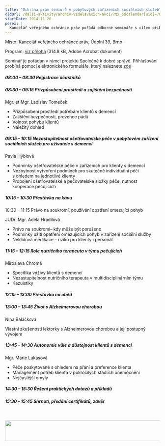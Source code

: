 ```yaml
---
title: "Ochrana práv seniorů v pobytových zařízeních sociálních služeb"
oldUrl: /dalsi-aktivity/archiv-vzdelavacich-akci/?tx_odcalendar[uid]=70&cHash=f60567fa0494c2c384e025194292fcca
startDate: 2014-11-20
perex: |
  Kancelář veřejného ochránce práv pořádá odborné semináře s cílem přiblížit účastníkům, zejména pracovníkům v sociálních službách, specifické problémy osob s demencí a z nich plynoucí požadavky na poskytovanou péči. Akce má charakter dalšího vzdělávání sociálního pracovníka a pracovníka v sociálních službách ve smyslu § 111 odst. 2 písm. e), respektive § 116 odst. 9 zákona č. 108/2006 Sb., o sociálních službách, ve znění pozdějších předpisů.
---
```


<p>Místo: Kancelář veřejného ochránce práv, Údolní 39, Brno</p>
<p>Program: <a href="https://www.ochrance.cz/uploads-import/Konference/Konference_2014/Ochrana-prav-senioru_program.pdf" target="_blank">viz příloha</a> (314.8 kB, Adobe Acrobat dokument)</p>
<p>Seminář je pořádán v rámci projektu Společně k dobré správě. Přihlašování probíhá pomocí elektronického formuláře, který naleznete <a href="no_cache/spolecne-k-dobre-sprave/konference-seminare-a-kulate-stoly/">zde</a></p><h5>08:00 – 08:30 Registrace účastníků </h5><h5>08:30 – 09:15 Přizpůsobení prostředí a zajištění bezpečnosti </h5><p>Mgr. et Mgr. Ladislav Tomeček </p><ul><li>Přizpůsobení prostředí potřebám klientů s demencí</li><li>Zajištění bezpečnosti, prevence pádů</li><li>Volnost pohybu klientů</li><li>Náležitý dohled </li></ul><h5>09:15 – 10:15 Nezastupitelnost ošetřovatelské péče v pobytovém zařízení sociálních služeb pro uživatele s demencí </h5><p>Pavla Hýblová </p><ul><li>Podmínky ošetřovatelské péče v zařízeních pro klienty s demencí</li><li>Nezbytnost vytvoření podmínek pro skutečně individuální péči s ohledem na jednotlivé klienty</li><li>Propojení ošetřovatelské a pečovatelské složky péče, nutnost kooperace pečujících  </li></ul><h5>10:15 – 10:30 Přestávka na kávu </h5><p>10:30 – 11:15 Právo na soukromí, používání opatření omezující pohyb </p>
<p>JUDr. Mgr. Adéla Hradilová </p><ul><li>Právo na soukromí– kdy může být porušeno </li><li>Podmínky užití opatření omezujících pohyb v zařízení sociální služby </li><li>Neklidová medikace – riziko pro klienty i personál </li></ul><h5>11:15 – 12:15 Role nutričního terapeuta v týmu pečujících </h5><p>Miroslava Chromá </p><ul><li>Specifika výživy klientů s demencí</li><li>Nezastupitelnost nutričního terapeuta v multidisciplinárním týmu </li><li>Kazuistiky </li></ul><h5>12:15 – 13:00 Přestávka na oběd </h5><h5>13:00 – 13:45 Život s Alzheimerovou chorobou </h5><p>Nina Baláčková </p>
<p>Vlastní zkušenosti lektorky s Alzheimerovou chorobou a její postupný vývojem </p><h5>13:45 – 14:30 Autonomie vůle a důstojnost klientů s demencí </h5><p>Mgr. Marie Lukasová </p><ul><li>Péče poskytované s ohledem na přání a preference klienta </li><li>Management potřeb klienta v pokročilých stádiích onemocnění</li><li>Nejčastější omyly </li></ul><h5>14:30 – 15:30 Řešení praktických dotazů a příkladů </h5><h5>15:30 – 15:45 Shrnutí, předání certifikátů, závěr </h5><p> </p>
<p><img src="https://www.ochrance.cz/uploads/RTEmagicC_esf_eu_07.jpg.jpg" height="67" width="622" alt="" /></p>
